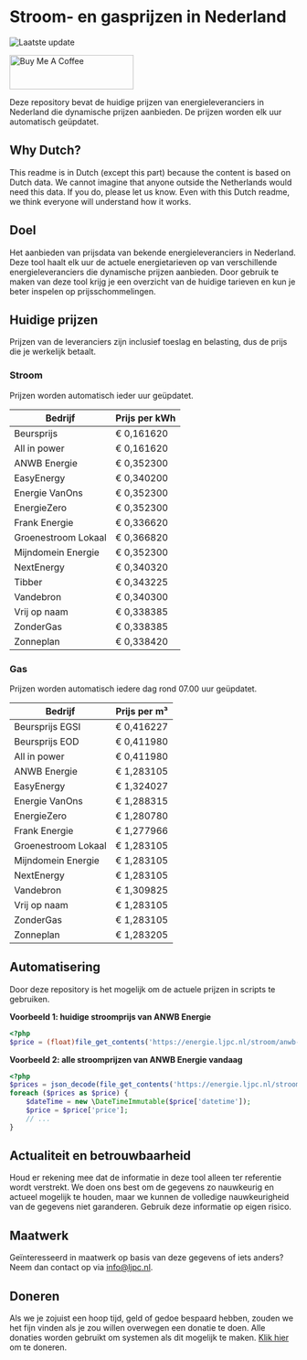 # Stroom- en gasprijzen in Nederland

![Laatste update](https://img.shields.io/badge/laatste%20update-2025--03--24%2007%3A00%20CET-brightgreen)

<a href="https://www.buymeacoffee.com/Lars-" target="_blank"><img src="https://cdn.buymeacoffee.com/buttons/v2/default-orange.png" alt="Buy Me A Coffee" height="60" style="height: 60px !important;width: 217px !important;" ></a>

Deze repository bevat de huidige prijzen van energieleveranciers in Nederland die dynamische prijzen aanbieden. De prijzen worden elk uur automatisch geüpdatet.

## Why Dutch?

This readme is in Dutch (except this part) because the content is based on Dutch data. We cannot imagine that anyone outside the Netherlands would need this data. If you do, please let us know. Even with this Dutch readme, we think
everyone will understand how it works.

## Doel

Het aanbieden van prijsdata van bekende energieleveranciers in Nederland. Deze tool haalt elk uur de actuele energietarieven op van verschillende energieleveranciers die dynamische prijzen aanbieden. Door gebruik te maken van deze tool
krijg je een overzicht van de huidige tarieven en kun je beter inspelen op prijsschommelingen.

## Huidige prijzen

Prijzen van de leveranciers zijn inclusief toeslag en belasting, dus de prijs die je werkelijk betaalt.

### Stroom

Prijzen worden automatisch ieder uur geüpdatet.

 Bedrijf | Prijs per kWh 
---------|---------------
Beursprijs | € 0,161620
All in power | € 0,161620
ANWB Energie | € 0,352300
EasyEnergy | € 0,340200
Energie VanOns | € 0,352300
EnergieZero | € 0,352300
Frank Energie | € 0,336620
Groenestroom Lokaal | € 0,366820
Mijndomein Energie | € 0,352300
NextEnergy | € 0,340320
Tibber | € 0,343225
Vandebron | € 0,340300
Vrij op naam | € 0,338385
ZonderGas | € 0,338385
Zonneplan | € 0,338420


### Gas

Prijzen worden automatisch iedere dag rond 07.00 uur geüpdatet.

 Bedrijf | Prijs per m³ 
---------|--------------
Beursprijs EGSI | € 0,416227
Beursprijs EOD | € 0,411980
All in power | € 0,411980
ANWB Energie | € 1,283105
EasyEnergy | € 1,324027
Energie VanOns | € 1,288315
EnergieZero | € 1,280780
Frank Energie | € 1,277966
Groenestroom Lokaal | € 1,283105
Mijndomein Energie | € 1,283105
NextEnergy | € 1,283105
Vandebron | € 1,309825
Vrij op naam | € 1,283105
ZonderGas | € 1,283105
Zonneplan | € 1,283205


## Automatisering

Door deze repository is het mogelijk om de actuele prijzen in scripts te gebruiken.

**Voorbeeld 1: huidige stroomprijs van ANWB Energie**

```php
<?php
$price = (float)file_get_contents('https://energie.ljpc.nl/stroom/anwb-energie-nu.txt');

```

**Voorbeeld 2: alle stroomprijzen van ANWB Energie vandaag**

```php
<?php
$prices = json_decode(file_get_contents('https://energie.ljpc.nl/stroom/all-in-power-vandaag.json'),true);
foreach ($prices as $price) {
    $dateTime = new \DateTimeImmutable($price['datetime']);
    $price = $price['price'];
    // ...
}
```

## Actualiteit en betrouwbaarheid

Houd er rekening mee dat de informatie in deze tool alleen ter referentie wordt verstrekt. We doen ons best om de gegevens zo nauwkeurig en actueel mogelijk te houden, maar we kunnen de volledige nauwkeurigheid van de gegevens niet
garanderen. Gebruik deze informatie op eigen risico.

## Maatwerk

Geïnteresseerd in maatwerk op basis van deze gegevens of iets anders? Neem dan contact op
via [info@ljpc.nl](mailto:info@ljpc.nl?subject=Energie%20prijzen).

## Doneren

Als we je zojuist een hoop tijd, geld of gedoe bespaard hebben, zouden we het fijn vinden als je zou willen overwegen een
donatie te doen. Alle donaties worden gebruikt om systemen als dit mogelijk te
maken. [Klik hier](https://www.buymeacoffee.com/Lars-) om te doneren.
